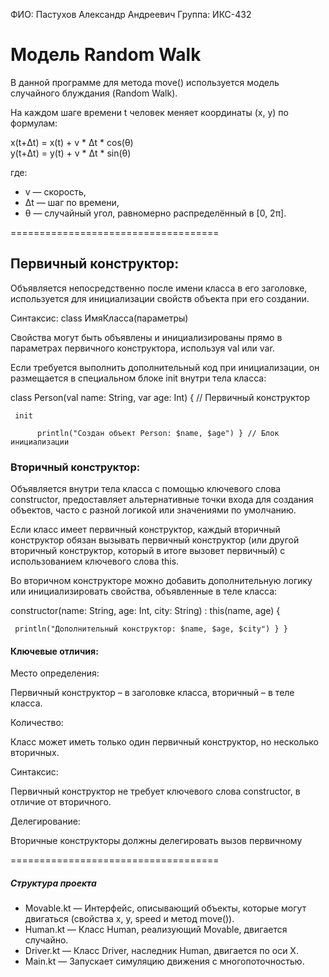 ФИО: Пастухов Александр Андреевич
Группа: ИКС-432

# Модель Random Walk

В данной программе для метода move() используется модель случайного блуждания (Random Walk).

На каждом шаге времени t человек меняет координаты (x, y) по формулам:

x(t+Δt) = x(t) + v * Δt * cos(θ)  
y(t+Δt) = y(t) + v * Δt * sin(θ)  

где:  
- v — скорость,  
- Δt — шаг по времени,  
- θ — случайный угол, равномерно распределённый в [0, 2π].

====================================
## Первичный конструктор:

Объявляется непосредственно после имени класса в его заголовке, используется для инициализации свойств объекта при его создании.

Синтаксис: class ИмяКласса(параметры)

Свойства могут быть объявлены и инициализированы прямо в параметрах первичного конструктора, используя val или var.

Если требуется выполнить дополнительный код при инициализации, он размещается в специальном блоке init внутри тела класса:

class Person(val name: String, var age: Int) { // Первичный конструктор

     init 
     
          println("Создан объект Person: $name, $age") } // Блок инициализации

### Вторичный конструктор:

Объявляется внутри тела класса с помощью ключевого слова constructor, предоставляет альтернативные точки входа для создания объектов, часто с разной логикой или значениями по умолчанию.
    
Если класс имеет первичный конструктор, каждый вторичный конструктор обязан вызывать первичный конструктор (или другой вторичный конструктор, который в итоге вызовет первичный) с использованием ключевого слова this.

Во вторичном конструкторе можно добавить дополнительную логику или инициализировать свойства, объявленные в теле класса:

constructor(name: String, age: Int, city: String) : this(name, age) {
     
     println("Дополнительный конструктор: $name, $age, $city") } }

#### Ключевые отличия:

Место определения:

Первичный конструктор – в заголовке класса, вторичный – в теле класса. 

Количество:

Класс может иметь только один первичный конструктор, но несколько вторичных. 

Синтаксис:

Первичный конструктор не требует ключевого слова constructor, в отличие от вторичного. 

Делегирование:

Вторичные конструкторы должны делегировать вызов первичному

====================================
##### Структура проекта

- Movable.kt — Интерфейс, описывающий объекты, которые могут двигаться (свойства x, y, speed и метод move()).
- Human.kt — Класс Human, реализующий Movable, двигается случайно.
- Driver.kt — Класс Driver, наследник Human, двигается по оси X.
- Main.kt — Запускает симуляцию движения с многопоточностью.
